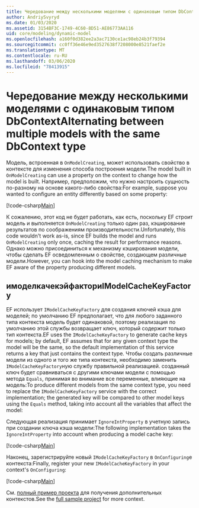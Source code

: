 ```yaml
---
title: Чередование между несколькими моделями с одинаковым типом DbContext — EF Core
author: AndriySvyryd
ms.date: 01/03/2020
ms.assetid: 3154BF3C-1749-4C60-8D51-AE86773AA116
uid: core/modeling/dynamic-model
ms.openlocfilehash: a160f0d382ee2a3ac7130ce1ac98eb24b3f79394
ms.sourcegitcommit: cc0ff36e46e9ed3527638f7208000e8521faef2e
ms.translationtype: MT
ms.contentlocale: ru-RU
ms.lasthandoff: 03/06/2020
ms.locfileid: "78413915"
---
```

# <a name="alternating-between-multiple-models-with-the-same-dbcontext-type"></a><span data-ttu-id="9eab1-102">Чередование между несколькими моделями с одинаковым типом DbContext</span><span class="sxs-lookup"><span data-stu-id="9eab1-102">Alternating between multiple models with the same DbContext type</span></span>

<span data-ttu-id="9eab1-103">Модель, встроенная в `OnModelCreating`, может использовать свойство в контексте для изменения способа построения модели.</span><span class="sxs-lookup"><span data-stu-id="9eab1-103">The model built in `OnModelCreating` can use a property on the context to change how the model is built.</span></span> <span data-ttu-id="9eab1-104">Например, предположим, что нужно настроить сущность по-разному на основе какого-либо свойства:</span><span class="sxs-lookup"><span data-stu-id="9eab1-104">For example, suppose you wanted to configure an entity differently based on some property:</span></span>

[!code-csharp[Main](../../../samples/core/Modeling/DynamicModel/DynamicContext.cs?name=OnModelCreating)]

<span data-ttu-id="9eab1-105">К сожалению, этот код не будет работать, как есть, поскольку EF строит модель и выполняется `OnModelCreating` только один раз, кэширование результатов по соображениям производительности.</span><span class="sxs-lookup"><span data-stu-id="9eab1-105">Unfortunately, this code wouldn't work as-is, since EF builds the model and runs `OnModelCreating` only once, caching the result for performance reasons.</span></span> <span data-ttu-id="9eab1-106">Однако можно присоединиться к механизму кэширования модели, чтобы сделать EF осведомленным о свойстве, создающем различные модели.</span><span class="sxs-lookup"><span data-stu-id="9eab1-106">However, you can hook into the model caching mechanism to make EF aware of the property producing different models.</span></span>

## <a name="imodelcachekeyfactory"></a><span data-ttu-id="9eab1-107">имоделкачекэйфактори</span><span class="sxs-lookup"><span data-stu-id="9eab1-107">IModelCacheKeyFactory</span></span>

<span data-ttu-id="9eab1-108">EF использует `IModelCacheKeyFactory` для создания ключей кэша для моделей; по умолчанию EF предполагает, что для любого заданного типа контекста модель будет одинаковой, поэтому реализация по умолчанию этой службы возвращает ключ, который содержит только тип контекста.</span><span class="sxs-lookup"><span data-stu-id="9eab1-108">EF uses the `IModelCacheKeyFactory` to generate cache keys for models; by default, EF assumes that for any given context type the model will be the same, so the default implementation of this service returns a key that just contains the context type.</span></span> <span data-ttu-id="9eab1-109">Чтобы создать различные модели из одного и того же типа контекста, необходимо заменить `IModelCacheKeyFactory`ную службу правильной реализацией. созданный ключ будет сравниваться с другими ключами модели с помощью метода `Equals`, принимая во внимание все переменные, влияющие на модель:</span><span class="sxs-lookup"><span data-stu-id="9eab1-109">To produce different models from the same context type, you need to replace the `IModelCacheKeyFactory` service with the correct  implementation; the generated key will be compared to other model keys using the `Equals` method, taking into account all the variables that affect the model:</span></span>

<span data-ttu-id="9eab1-110">Следующая реализация принимает `IgnoreIntProperty` в учетную запись при создании ключа кэша модели:</span><span class="sxs-lookup"><span data-stu-id="9eab1-110">The following implementation takes the `IgnoreIntProperty` into account when producing a model cache key:</span></span>

[!code-csharp[Main](../../../samples/core/Modeling/DynamicModel/DynamicModelCacheKeyFactory.cs?name=DynamicModel)]

<span data-ttu-id="9eab1-111">Наконец, зарегистрируйте новый `IModelCacheKeyFactory` в `OnConfiguring`е контекста:</span><span class="sxs-lookup"><span data-stu-id="9eab1-111">Finally, register your new `IModelCacheKeyFactory` in your context's `OnConfiguring`:</span></span>

[!code-csharp[Main](../../../samples/core/Modeling/DynamicModel/DynamicContext.cs?name=OnConfiguring)]

<span data-ttu-id="9eab1-112">См. [полный пример проекта](https://github.com/dotnet/EntityFramework.Docs/tree/master/samples/core/Modeling/DynamicModel) для получения дополнительных контекстов.</span><span class="sxs-lookup"><span data-stu-id="9eab1-112">See the [full sample project](https://github.com/dotnet/EntityFramework.Docs/tree/master/samples/core/Modeling/DynamicModel) for more context.</span></span>
